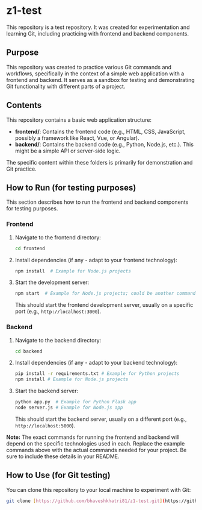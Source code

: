 # z1-test

This repository is a test repository.  It was created for experimentation and learning Git, including practicing with frontend and backend components.

## Purpose

This repository was created to practice various Git commands and workflows, specifically in the context of a simple web application with a frontend and backend. It serves as a sandbox for testing and demonstrating Git functionality with different parts of a project.

## Contents

This repository contains a basic web application structure:

*   **frontend/**: Contains the frontend code (e.g., HTML, CSS, JavaScript, possibly a framework like React, Vue, or Angular).
*   **backend/**: Contains the backend code (e.g., Python, Node.js, etc.).  This might be a simple API or server-side logic.

The specific content within these folders is primarily for demonstration and Git practice.

## How to Run (for testing purposes)

This section describes how to run the frontend and backend components for testing purposes.

### Frontend

1.  Navigate to the frontend directory:

    ```bash
    cd frontend
    ```

2.  Install dependencies (if any - adapt to your frontend technology):

    ```bash
    npm install  # Example for Node.js projects
    ```

3.  Start the development server:

    ```bash
    npm start  # Example for Node.js projects; could be another command
    ```

    This should start the frontend development server, usually on a specific port (e.g., `http://localhost:3000`).

### Backend

1.  Navigate to the backend directory:

    ```bash
    cd backend
    ```

2.  Install dependencies (if any - adapt to your backend technology):

    ```bash
    pip install -r requirements.txt # Example for Python projects
    npm install # Example for Node.js projects
    ```

3.  Start the backend server:

    ```bash
    python app.py  # Example for Python Flask app
    node server.js # Example for Node.js app
    ```

    This should start the backend server, usually on a different port (e.g., `http://localhost:5000`).

**Note:**  The exact commands for running the frontend and backend will depend on the specific technologies used in each.  Replace the example commands above with the actual commands needed for your project.  Be sure to include these details in your README.

## How to Use (for Git testing)

You can clone this repository to your local machine to experiment with Git:

```bash
git clone [https://github.com/bhaveshkhatri81/z1-test.git](https://github.com/bhaveshkhatri81/z1-test.git)
